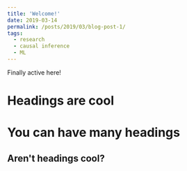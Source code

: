 ```yaml
---
title: 'Welcome!'
date: 2019-03-14
permalink: /posts/2019/03/blog-post-1/
tags:
  - research
  - causal inference
  - ML
---
```


Finally active here!

Headings are cool
======

You can have many headings
======

Aren't headings cool?
------

